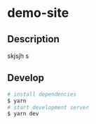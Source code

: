 # demo-site

## Description

skjsjh s

## Develop

```bash
# install dependencies
$ yarn
# start development server
$ yarn dev
```